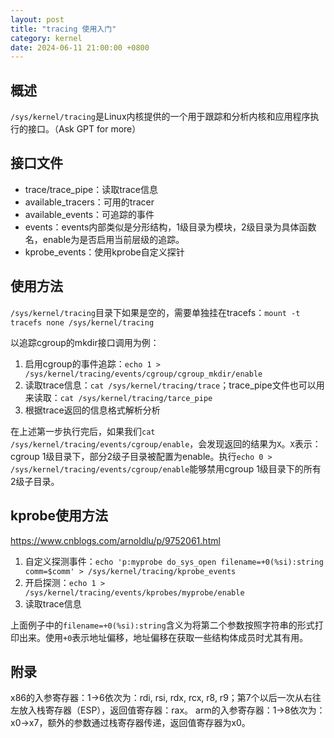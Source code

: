 ```yaml
---
layout: post
title: "tracing 使用入门"
category: kernel
date: 2024-06-11 21:00:00 +0800
---
```


## 概述

`/sys/kernel/tracing`是Linux内核提供的一个用于跟踪和分析内核和应用程序执行的接口。（Ask GPT for more）

## 接口文件

* trace/trace_pipe：读取trace信息
* available_tracers：可用的tracer
* available_events：可追踪的事件
* events：events内部类似是分形结构，1级目录为模块，2级目录为具体函数名，enable为是否启用当前层级的追踪。
* kprobe_events：使用kprobe自定义探针

## 使用方法

`/sys/kernel/tracing`目录下如果是空的，需要单独挂在tracefs：`mount -t tracefs none /sys/kernel/tracing`

以追踪cgroup的mkdir接口调用为例：

1. 启用cgroup的事件追踪：`echo 1 > /sys/kernel/tracing/events/cgroup/cgroup_mkdir/enable`
2. 读取trace信息：`cat /sys/kernel/tracing/trace`；trace_pipe文件也可以用来读取：`cat /sys/kernel/tracing/tarce_pipe`
3. 根据trace返回的信息格式解析分析

在上述第一步执行完后，如果我们`cat /sys/kernel/tracing/events/cgroup/enable`，会发现返回的结果为`X`。`X`表示：cgroup 1级目录下，部分2级子目录被配置为enable。执行`echo 0 > /sys/kernel/tracing/events/cgroup/enable`能够禁用cgroup 1级目录下的所有2级子目录。

## kprobe使用方法

<https://www.cnblogs.com/arnoldlu/p/9752061.html>

1. 自定义探测事件：`echo 'p:myprobe do_sys_open filename=+0(%si):string comm=$comm' > /sys/kernel/tracing/kprobe_events`
2. 开启探测：`echo 1 > /sys/kernel/tracing/events/kprobes/myprobe/enable`
3. 读取trace信息

上面例子中的`filename=+0(%si):string`含义为将第二个参数按照字符串的形式打印出来。使用`+0`表示地址偏移，地址偏移在获取一些结构体成员时尤其有用。

## 附录

x86的入参寄存器：1->6依次为：rdi, rsi, rdx, rcx, r8, r9；第7个以后一次从右往左放入栈寄存器（ESP），返回值寄存器：rax。
arm的入参寄存器：1->8依次为：x0->x7，额外的参数通过栈寄存器传递，返回值寄存器为x0。
